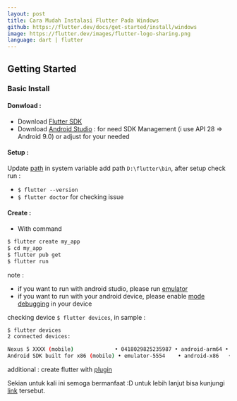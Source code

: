 ```yaml
---
layout: post
title: Cara Mudah Instalasi Flutter Pada Windows
github: https://flutter.dev/docs/get-started/install/windows
image: https://flutter.dev/images/flutter-logo-sharing.png
language: dart | flutter
---
```


## Getting Started

### Basic Install

#### Donwload :
- Download [Flutter SDK](https://flutter.dev/docs/get-started/install/windows)
- Download [Android Studio](https://developer.android.com/studio) : for need SDK Management (i use API 28 => Android 9.0) or adjust for your needed

#### Setup :
Update [path](https://www.architectryan.com/2018/03/17/add-to-the-path-on-windows-10/) in system variable add path `D:\flutter\bin`, after setup check run :
- `$ flutter --version`
- `$ flutter doctor` for checking issue

#### Create :
- With command
```bash
$ flutter create my_app
$ cd my_app
$ flutter pub get
$ flutter run
```
note :
- if you want to run with android studio, please run [emulator](https://developer.android.com/studio/run/emulator?hl=id#:~:text=Klik%20File%20%3E%20Settings%20%3E%20Tools%20%3E,View%20%3E%20Tool%20Windows%20%3E%20Emulator.)
- if you want to run with your android device, please enable [mode debugging](https://www.nesabamedia.com/apa-itu-usb-debugging/#:~:text=B.-,Mengaktifkan%20USB%20Debugging,%E2%80%9D%20saat%20mengaktifkannya%2C%20pilih%20OK.) in your device

checking device `$ flutter devices`, in sample :
```bash
$ flutter devices
2 connected devices:

Nexus 5 XXXX (mobile)             • 0418029825235987 • android-arm64 • Android 9 (API 28)
Android SDK built for x86 (mobile) • emulator-5554    • android-x86   • Android 8.1.0 (API 27) (emulator)
```

additional : create flutter with [plugin](https://medium.com/@syakirarif/cara-install-flutter-di-android-studio-c33c461bc690)

Sekian untuk kali ini semoga bermanfaat :D untuk lebih lanjut bisa kunjungi [link](https://flutter.dev/docs/get-started/install/windows) tersebut.
